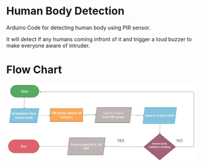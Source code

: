 # Human Body Detection 
Arduino Code for detecting human body using PIR sensor.

It will detect if any humans coming infront of it and trigger a loud buzzer to make everyone aware of intruder.

# Flow Chart

![](flow_chart.png)
